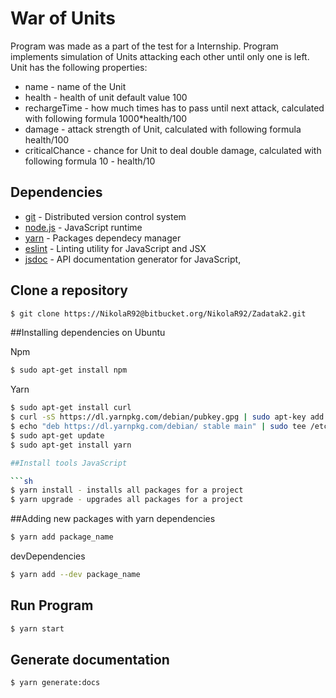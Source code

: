 # War of Units

Program was made as a part of the test for a Internship.
Program implements simulation of Units attacking each other until only one is left.
Unit has the following properties:
- name - name of the Unit
- health - health of unit default value 100
- rechargeTime - how much times has to pass until next attack, calculated with following formula 1000*health/100
- damage - attack strength of Unit, calculated with following formula health/100
- criticalChance - chance for Unit to deal double damage, calculated with following formula 10 - health/10

## Dependencies

* [git](https://git-scm.com/) - Distributed version control system
* [node.js](http://nodejs.org) - JavaScript runtime
* [yarn](https://yarnpkg.com) - Packages dependecy manager
* [eslint](https://eslint.org/) - Linting utility for JavaScript and JSX
* [jsdoc](http://usejsdoc.org/) -  API documentation generator for JavaScript,

## Clone a repository

```sh
$ git clone https://NikolaR92@bitbucket.org/NikolaR92/Zadatak2.git
```
##Installing dependencies on Ubuntu

Npm
```sh
$ sudo apt-get install npm
```
Yarn
```sh
$ sudo apt-get install curl
$ curl -sS https://dl.yarnpkg.com/debian/pubkey.gpg | sudo apt-key add -
$ echo "deb https://dl.yarnpkg.com/debian/ stable main" | sudo tee /etc/apt/sources.list.d/yarn.list
$ sudo apt-get update
$ sudo apt-get install yarn

##Install tools JavaScript

```sh
$ yarn install - installs all packages for a project
$ yarn upgrade - upgrades all packages for a project
```
##Adding new packages with yarn
dependencies
```sh
$ yarn add package_name
```
devDependencies
```sh
$ yarn add --dev package_name
```

## Run Program

```sh
$ yarn start
```

## Generate documentation

```sh
$ yarn generate:docs
```
